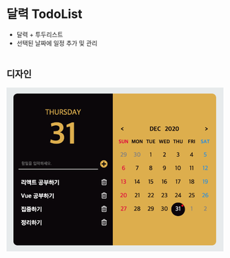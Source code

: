 # 달력 TodoList

- 달력 + 투두리스트
- 선택된 날짜에 일정 추가 및 관리
  <br/>
  <br/>

## 디자인

![Design](./doc/design.png)
